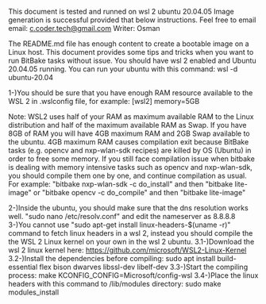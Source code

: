 This document is tested and runned on wsl 2 ubuntu 20.04.05
Image generation is successful provided that below instructions.
Feel free to email
email: c.coder.tech@gmail.com
Writer: Osman

The README.md file has enough content to create a bootable image on a Linux host.
This document provides some tips and tricks when you want to run BitBake tasks without issue.
You should have wsl 2 enabled and Ubuntu 20.04.05 running.
You can run your ubuntu with this command: wsl -d ubuntu-20.04

1-)You should be sure that you have enough RAM resource available to the WSL 2 in .wslconfig file, for example:
  [wsl2]
  memory=5GB
  
  Note: WSL2 uses half of your RAM as maximum available RAM to the Linux distribution and half of the maximum available RAM as Swap.
  If you have 8GB of RAM you will have 4GB maximum RAM and 2GB Swap available to the ubuntu.
  4GB maximum RAM causes compilation exit because BitBake tasks (e.g. opencv and nxp-wlan-sdk recipes) are killed by OS (Ubuntu) in order to free some memory.
  If you still face compilation issue when bitbake is dealing with memory intensive tasks such as opencv and nxp-wlan-sdk, you should compile them one by one,
  and continue compilation as usual. For example:
  "bitbake nxp-wlan-sdk -c do_install" and then "bitbake lite-image"
  or
  "bitbake opencv -c do_compile" and then "bitbake lite-image"
  
2-)Inside the ubuntu, you should make sure that the dns resolution works well.
  "sudo nano /etc/resolv.conf" and edit the nameserver as 8.8.8.8
3-)You cannot use "sudo apt-get install linux-headers-$(uname -r)" command to fetch linux headers in a wsl 2, instead you should compile the the WSL 2 Linux 
  kernel on your own in the wsl 2 ubuntu.
  3.1-)Download the wsl 2 linux kernel here:
      https://github.com/microsoft/WSL2-Linux-Kernel
  3.2-)Install the dependencies before compiling:
      sudo apt install build-essential flex bison dwarves libssl-dev libelf-dev
  3.3-)Start the compiling process:
      make KCONFIG_CONFIG=Microsoft/config-wsl 
  3.4-)Place the linux headers with this command to /lib/modules directory:
      sudo make modules_install
